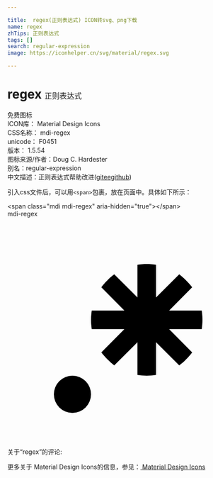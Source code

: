 ```yaml
---

title:  regex(正则表达式) ICON转svg、png下载
name: regex
zhTips: 正则表达式
tags: []
search: regular-expression
image: https://iconhelper.cn/svg/material/regex.svg

---
```


# regex  <small style="font-size: 60%;font-weight: 100">正则表达式</small>


<div class="detail-page">
<p>
<span><span class="badge-success badge">免费图标</span> </span>
<br/>
<span>
ICON库：
<span class="badge-secondary badge">Material Design Icons</span> 
</span>
<br/>
<span>
CSS名称：
<span class="badge-secondary badge">mdi-regex</span> 
</span>
<br/>
<span>
unicode：
<span class="badge-secondary badge">F0451</span> 
<copy-btn content='F0451' btn-title=""></copy-btn>
<copy-btn :content='String.fromCodePoint(parseInt("F0451", 16))' btn-title="复制U"></copy-btn>
</span>
<br/>
<span>
版本：
<span class="badge-secondary badge">1.5.54</span> 
</span>
<br/>
<span>图标来源/作者：<span class="badge-light badge">Doug C. Hardester</span></span> 
<br/>
<span>别名：<span class="badge-light badge">regular-expression</span></span><br/><span class="zh-detail">中文描述：<span class="badge-primary badge">正则表达式</span><span class="help-link"><span>帮助改进</span>(<a href="https://gitee.com/liuwave/icon-helper/edit/master/json/material/regex.json" target="_blank" rel="noopener noreferrer">gitee</a><a href="https://github.com/liuwave/icon-helper/edit/master/json/material/regex.json" target="_blank" rel="noopener noreferrer">github</a></span>)</span><br/>
</p>
</div>
<div class="alert alert-dark">
  <i class="mdi mdi-regex mdi-48px"></i>
  <i class="mdi mdi-regex mdi-36px"></i>
  <i class="mdi mdi-regex mdi-24px"></i>
  <i class="mdi mdi-regex mdi-18px"></i>
</div>
<div>
  <p>引入css文件后，可以用<code>&lt;span&gt;</code>包裹，放在页面中。具体如下所示：    
  </p>
  <div class="alert alert-primary" style="font-size: 14px">
    &lt;span class="mdi mdi-regex" aria-hidden="true"&gt;&lt;/span&gt;
    <copy-btn content='<span class="mdi mdi-regex" aria-hidden="true"></span>'></copy-btn>
  </div>
  <div class="alert alert-secondary">
    <i class="mdi mdi-regex"
    style="font-size: 24px"
    aria-hidden="true"></i> mdi-regex
    <copy-btn content="mdi-regex" btn-title="复制图标名称"></copy-btn>
  </div>
</div>
<div id="svg" class="svg-wrap">
<svg xmlns="http://www.w3.org/2000/svg" viewBox="0 0 24 24"><path d="M16,16.92C15.67,16.97 15.34,17 15,17C14.66,17 14.33,16.97 14,16.92V13.41L11.5,15.89C11,15.5 10.5,15 10.11,14.5L12.59,12H9.08C9.03,11.67 9,11.34 9,11C9,10.66 9.03,10.33 9.08,10H12.59L10.11,7.5C10.3,7.25 10.5,7 10.76,6.76V6.76C11,6.5 11.25,6.3 11.5,6.11L14,8.59V5.08C14.33,5.03 14.66,5 15,5C15.34,5 15.67,5.03 16,5.08V8.59L18.5,6.11C19,6.5 19.5,7 19.89,7.5L17.41,10H20.92C20.97,10.33 21,10.66 21,11C21,11.34 20.97,11.67 20.92,12H17.41L19.89,14.5C19.7,14.75 19.5,15 19.24,15.24V15.24C19,15.5 18.75,15.7 18.5,15.89L16,13.41V16.92H16V16.92M5,19A2,2 0 0,1 7,17A2,2 0 0,1 9,19A2,2 0 0,1 7,21A2,2 0 0,1 5,19H5Z" /></svg>
</div>
<detail full-name='mdi-regex'></detail>
<div>
<p>关于“regex”的评论:</p>
</div>
<Vssue title="关于“regex”的评论" ></Vssue>    
<div><p>更多关于 Material Design Icons的信息，参见：<a target="_blank" href="https://iconhelper.cn/material.html"> Material Design Icons</a>
</p></div>
